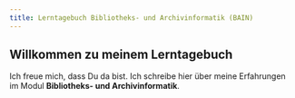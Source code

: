 ```yaml
---
title: Lerntagebuch Bibliotheks- und Archivinformatik (BAIN)
---
```


## Willkommen zu meinem Lerntagebuch

Ich freue mich, dass Du da bist. Ich schreibe hier über meine Erfahrungen im Modul **Bibliotheks- und Archivinformatik**.
